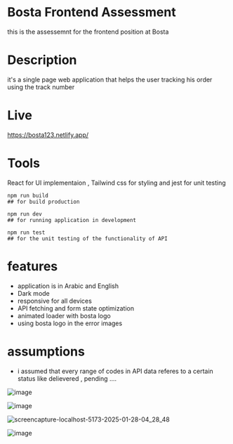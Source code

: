 # Bosta Frontend Assessment
this is the assessemnt for the frontend position at Bosta

# Description
it's a single page web application that helps the user tracking his order using the track number

# Live
https://bosta123.netlify.app/

# Tools
React for UI implementaion , Tailwind css for styling and jest for unit testing

```
npm run build
## for build production
```
```
npm run dev
## for running application in development
```
```
npm run test
## for the unit testing of the functionality of API
```
# features
- application is in Arabic and English
- Dark mode
- responsive for all devices
- API fetching and form state optimization
- animated loader with bosta logo
- using bosta logo in the error images



# assumptions
- i assumed that every range of codes in API data referes to a certain status like delievered , pending ....

![image](https://github.com/user-attachments/assets/a6360522-9c96-49a1-ac01-9938ecb1c505)

![image](https://github.com/user-attachments/assets/299a85b4-eab1-4210-8828-cee873a2bd4f)

![screencapture-localhost-5173-2025-01-28-04_28_48](https://github.com/user-attachments/assets/52d3e9e6-f852-407f-8bfc-26facd8d6e02)

![image](https://github.com/user-attachments/assets/730ab7f6-2e2e-4801-82c0-44c2fb8f9272)

